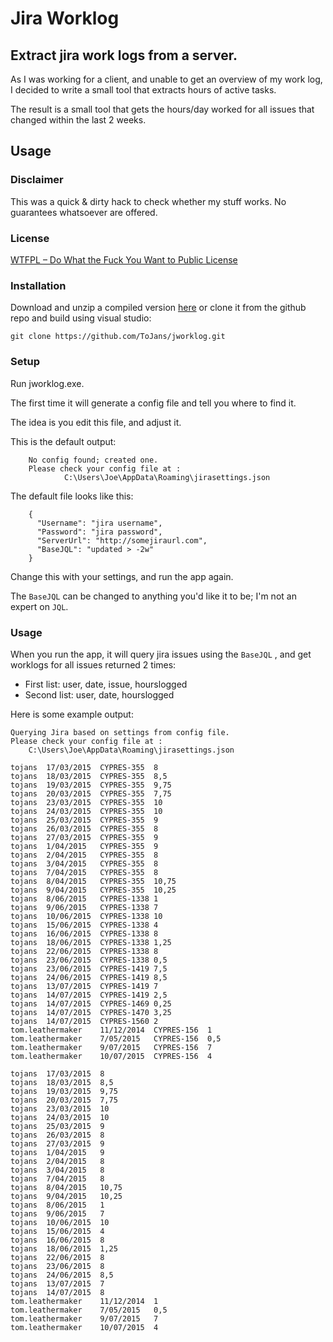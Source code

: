 # Jira Worklog

## Extract jira work logs from a server.

As I was working for a client, and unable to get an overview of my work log, I decided to write a small tool that extracts hours of active tasks.

The result is a small tool that gets the hours/day worked for all issues that changed within
the last 2 weeks.

## Usage

### Disclaimer

This was a quick & dirty hack to check whether my stuff works. No guarantees whatsoever are offered.

### License

[WTFPL – Do What the Fuck You Want to Public License](http://www.wtfpl.net/)

### Installation

Download and unzip a compiled version [here](http://tojans.me/jworklog/download/jworklog.zip) or clone it from the github repo and build using visual studio:

    git clone https://github.com/ToJans/jworklog.git


### Setup

Run jworklog.exe.

The first time it will generate a config file and tell you where to find it.

The idea is you edit this file, and adjust it.

This is the default output: 

        No config found; created one.
        Please check your config file at :
                C:\Users\Joe\AppData\Roaming\jirasettings.json

The default file looks like this:

        {
          "Username": "jira username",
          "Password": "jira password",
          "ServerUrl": "http://somejiraurl.com",
          "BaseJQL": "updated > -2w"
        }

Change this with your settings, and run the app again.

The `BaseJQL` can be changed to anything you'd like it to be; I'm not an expert on `JQL`.

### Usage

When you run the app, it will query jira issues using the `BaseJQL` , and get worklogs for all issues returned 2 times:

- First list: user, date, issue, hourslogged
- Second list: user, date, hourslogged

Here is some example output:

    Querying Jira based on settings from config file.
    Please check your config file at :
        C:\Users\Joe\AppData\Roaming\jirasettings.json
    
    tojans	17/03/2015	CYPRES-355	8
    tojans	18/03/2015	CYPRES-355	8,5
    tojans	19/03/2015	CYPRES-355	9,75
    tojans	20/03/2015	CYPRES-355	7,75
    tojans	23/03/2015	CYPRES-355	10
    tojans	24/03/2015	CYPRES-355	10
    tojans	25/03/2015	CYPRES-355	9
    tojans	26/03/2015	CYPRES-355	8
    tojans	27/03/2015	CYPRES-355	9
    tojans	1/04/2015	CYPRES-355	9
    tojans	2/04/2015	CYPRES-355	8
    tojans	3/04/2015	CYPRES-355	8
    tojans	7/04/2015	CYPRES-355	8
    tojans	8/04/2015	CYPRES-355	10,75
    tojans	9/04/2015	CYPRES-355	10,25
    tojans	8/06/2015	CYPRES-1338	1
    tojans	9/06/2015	CYPRES-1338	7
    tojans	10/06/2015	CYPRES-1338	10
    tojans	15/06/2015	CYPRES-1338	4
    tojans	16/06/2015	CYPRES-1338	8
    tojans	18/06/2015	CYPRES-1338	1,25
    tojans	22/06/2015	CYPRES-1338	8
    tojans	23/06/2015	CYPRES-1338	0,5
    tojans	23/06/2015	CYPRES-1419	7,5
    tojans	24/06/2015	CYPRES-1419	8,5
    tojans	13/07/2015	CYPRES-1419	7
    tojans	14/07/2015	CYPRES-1419	2,5
    tojans	14/07/2015	CYPRES-1469	0,25
    tojans	14/07/2015	CYPRES-1470	3,25
    tojans	14/07/2015	CYPRES-1560	2
    tom.leathermaker	11/12/2014	CYPRES-156	1
    tom.leathermaker	7/05/2015	CYPRES-156	0,5
    tom.leathermaker	9/07/2015	CYPRES-156	7
    tom.leathermaker	10/07/2015	CYPRES-156	4

    tojans	17/03/2015	8
    tojans	18/03/2015	8,5
    tojans	19/03/2015	9,75
    tojans	20/03/2015	7,75
    tojans	23/03/2015	10
    tojans	24/03/2015	10
    tojans	25/03/2015	9
    tojans	26/03/2015	8
    tojans	27/03/2015	9
    tojans	1/04/2015	9
    tojans	2/04/2015	8
    tojans	3/04/2015	8
    tojans	7/04/2015	8
    tojans	8/04/2015	10,75
    tojans	9/04/2015	10,25
    tojans	8/06/2015	1
    tojans	9/06/2015	7
    tojans	10/06/2015	10
    tojans	15/06/2015	4
    tojans	16/06/2015	8
    tojans	18/06/2015	1,25
    tojans	22/06/2015	8
    tojans	23/06/2015	8
    tojans	24/06/2015	8,5
    tojans	13/07/2015	7
    tojans	14/07/2015	8
    tom.leathermaker	11/12/2014	1
    tom.leathermaker	7/05/2015	0,5
    tom.leathermaker	9/07/2015	7
    tom.leathermaker	10/07/2015	4
